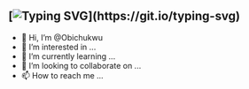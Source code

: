 [![Typing SVG](https://readme-typing-svg.demolab.com/?lines=I'm+Obichukwu....+Your+fullstack+AI+Developer.)](https://git.io/typing-svg)
---

- 👋 Hi, I’m @Obichukwu
- 👀 I’m interested in ...
- 🌱 I’m currently learning ...
- 💞️ I’m looking to collaborate on ...
- 📫 How to reach me ...



<!---
Obichukwu/Obichukwu is a ✨ special ✨ repository because its `README.md` (this file) appears on your GitHub profile.
You can click the Preview link to take a look at your changes.
--->
